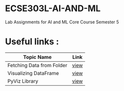 # ECSE303L-AI-AND-ML
Lab Assignments for AI and ML Core Course Semester 5

# Useful links :

Topic Name | Link |
------------|------|
Fetching Data from Folder | [view](https://gist.github.com/vineethm1627/0ef379ba4d19722c6f13b30d6d9f2fa7) |
Visualizing DataFrame | [view](https://towardsdatascience.com/introduction-to-d-tale-5eddd81abe3f) |
PyViz Library | [view](https://towardsdatascience.com/pyviz-simplifying-the-data-visualisation-process-in-python-1b6d2cb728f1) |
